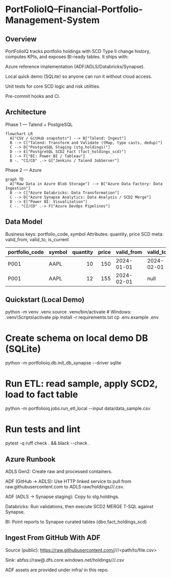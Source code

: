 # **PortFolioIQ–Financial-Portfolio-Management-System**

## Overview

PortFolioIQ tracks portfolio holdings with SCD Type II change history, computes KPIs, and exposes BI-ready tables. It ships with:

Azure reference implementation (ADF/ADLS/Databricks/Synapse).

Local quick demo (SQLite) so anyone can run it without cloud access.

Unit tests for core SCD logic and risk utilities.

Pre-commit hooks and CI.

## Architecture
Phase 1 — Talend + PostgreSQL

```mermaid
flowchart LR
  A["CSV / GitHub snapshots"] --> B["Talend: Ingest"]
  B --> C["Talend: Transform and Validate (tMap, type casts, dedup)"]
  C --> D["PostgreSQL Staging (stg.holdings)"]
  D --> E["PostgreSQL SCD2 Fact (fact_holdings_scd)"]
  E --> F["BI: Power BI / Tableau"]
  B -. "CI/CD" .-> G["Jenkins / Talend JobServer"]

```

Phase 2 — Azure

```mermaid
graph TD
  A["Raw Data in Azure Blob Storage"] --> B["Azure Data Factory: Data Ingestion"]
  B --> C["Azure Databricks: Data Transformation"]
  C --> D["Azure Synapse Analytics: Data Analysis / SCD2 Merge"]
  D --> E["Power BI: Visualization"]
  C -. "CI/CD" .-> F["Azure DevOps Pipelines"]
```

## Data Model

Business keys: portfolio_code, symbol
Attributes: quantity, price
SCD meta: valid_from, valid_to, is_current

| portfolio\_code | symbol | quantity | price | valid\_from | valid\_to  | is\_current |
| --------------- | ------ | -------: | ----: | ----------- | ---------- | ----------- |
| P001            | AAPL   |       10 |   150 | 2024-01-01  | 2024-02-01 | 0           |
| P001            | AAPL   |       12 |   155 | 2024-02-01  | null       | 1           |


## Quickstart (Local Demo)
python -m venv .venv
source .venv/bin/activate     # Windows: .venv\Scripts\activate
pip install -r requirements.txt
cp .env.example .env

# Create schema on local demo DB (SQLite)
python -m portfolioiq.db.init_db_synapse --driver sqlite

# Run ETL: read sample, apply SCD2, load to fact table
python -m portfolioiq.jobs.run_etl_local --input data/data_sample.csv

# Run tests and lint
pytest -q
ruff check . && black --check .

## Azure Runbook

ADLS Gen2: Create raw and processed containers.

ADF (GitHub → ADLS): Use HTTP linked service to pull from raw.githubusercontent.com to ADLS raw/holdings/<yyyy>/<MM>/<file>.csv.

ADF (ADLS → Synapse staging): Copy to stg.holdings.

Databricks: Run validations, then execute SCD2 MERGE T-SQL against Synapse.

BI: Point reports to Synapse curated tables (dbo.fact_holdings_scd)

## Ingest From GitHub With ADF

Source (public): https://raw.githubusercontent.com/<owner>/<repo>/<branch>/<path/to/file.csv>

Sink: abfss://raw@<account>.dfs.core.windows.net/holdings/<yyyy>/<MM>/<file>.csv

ADF assets are provided under infra/ in this repo.
